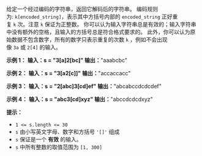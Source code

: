 给定一个经过编码的字符串，返回它解码后的字符串。
编码规则为: `k[encoded_string]`，表示其中方括号内部的 `encoded_string` 正好重复 `k` 次。注意 `k` 保证为正整数。
你可以认为输入字符串总是有效的；输入字符串中没有额外的空格，且输入的方括号总是符合格式要求的。
此外，你可以认为原始数据不包含数字，所有的数字只表示重复的次数 `k` ，例如不会出现像 `3a` 或 `2[4]` 的输入。

**示例 1：**
**输入：s = "3[a]2[bc]"
输出：**"aaabcbc"

**示例 2：**
**输入：s = "3[a2[c]]"
输出：**"accaccacc"

**示例 3：**
**输入：s = "2[abc]3[cd]ef"
输出：**"abcabccdcdcdef"

**示例 4：**
**输入：s = "abc3[cd]xyz"
输出：**"abccdcdcdxyz"

**提示：**
- `1 <= s.length <= 30`
- `s` 由小写英文字母、数字和方括号 `'[]'` 组成
- `s` 保证是一个 **有效** 的输入。
- `s` 中所有整数的取值范围为 `[1, 300]`

